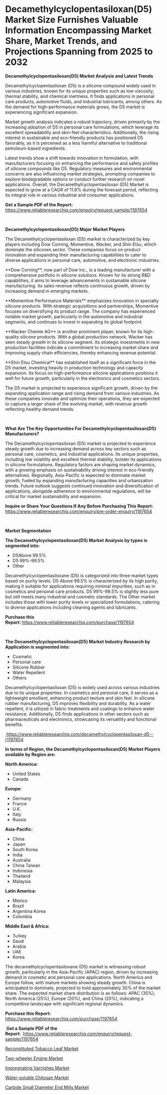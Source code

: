 <p><h1>Decamethylcyclopentasiloxan(D5) Market Size Furnishes Valuable Information Encompassing Market Share, Market Trends, and Projections Spanning from 2025 to 2032</h1></p><p><strong>Decamethylcyclopentasiloxan(D5) Market Analysis and Latest Trends</strong></p>
<p><p>Decamethylcyclopentasiloxan (D5) is a silicone compound widely used in various industries, known for its unique properties such as low viscosity, thermal stability, and chemical inertness. It finds applications in personal care products, automotive fluids, and industrial lubricants, among others. As the demand for high-performance materials grows, the D5 market is experiencing significant expansion.</p><p>Market growth analysis indicates a robust trajectory, driven primarily by the increasing adoption of D5 in personal care formulations, which leverage its excellent spreadability and skin-feel characteristics. Additionally, the rising interest in sustainable and eco-friendly products has positioned D5 favorably, as it is perceived as a less harmful alternative to traditional petroleum-based ingredients. </p><p>Latest trends show a shift towards innovation in formulation, with manufacturers focusing on enhancing the performance and safety profiles of silicone compounds like D5. Regulatory measures and environmental concerns are also influencing market strategies, prompting companies to explore biodegradable options or conduct further research on novel applications. Overall, the Decamethylcyclopentasiloxan (D5) Market is expected to grow at a CAGR of 11.8% during the forecast period, reflecting its integral role in various industrial and consumer applications.</p></p>
<p><strong>Get a Sample PDF of the Report:&nbsp;</strong> <a href="https://www.reliableresearchiq.com/enquiry/request-sample/1197654?utm_campaign=1159&utm_medium=2&utm_source=Github&utm_content=ia&utm_term=03022025&utm_id=decamethylcyclopentasiloxand5">https://www.reliableresearchiq.com/enquiry/request-sample/1197654</a></p>
<p>&nbsp;</p>
<p><strong>Decamethylcyclopentasiloxan(D5) Major Market Players</strong></p>
<p><p>The Decamethylcyclopentasiloxan (D5) market is characterized by key players including Dow Corning, Momentive, Wacker, and Shin Etsu, which dominate the silicones sector. These companies focus on product innovation and expanding their manufacturing capabilities to cater to diverse applications in personal care, automotive, and electronic industries.</p><p>**Dow Corning**, now part of Dow Inc., is a leading manufacturer with a comprehensive portfolio in silicone solutions. Known for its strong R&D capabilities, it aims to leverage advancements in sustainable silicone manufacturing. Its sales revenue reflects continuous growth, driven by increasing demand in emerging markets.</p><p>**Momentive Performance Materials** emphasizes innovation in specialty silicone products. With strategic acquisitions and partnerships, Momentive focuses on diversifying its product range. The company has experienced notable market growth, particularly in the automotive and industrial segments, and continues to invest in expanding its global footprint.</p><p>**Wacker Chemie AG** is another prominent player, known for its high-quality silicone products. With a global production network, Wacker has seen steady growth in its silicone segment. Its strategic investments in new production facilities indicate a commitment to increasing market share and improving supply chain efficiencies, thereby enhancing revenue potential.</p><p>**Shin Etsu Chemical** has established itself as a significant force in the D5 market, investing heavily in production technology and capacity expansion. Its focus on high-performance silicone applications positions it well for future growth, particularly in the electronics and cosmetics sectors.</p><p>The D5 market is projected to experience significant growth, driven by the expanding application range and rising demand from various industries. As these companies innovate and optimize their operations, they are expected to capture a larger share of the evolving market, with revenue growth reflecting healthy demand trends.</p></p>
<p>&nbsp;</p>
<p><strong>What Are The Key Opportunities For Decamethylcyclopentasiloxan(D5) Manufacturers?</strong></p>
<p><p>The Decamethylcyclopentasiloxan (D5) market is projected to experience steady growth due to increasing demand across key sectors such as personal care, cosmetics, and industrial applications. Its unique properties, including low volatility and excellent thermal stability, bolster its applications in silicone formulations. Regulatory factors are shaping market dynamics, with a growing emphasis on sustainability driving interest in eco-friendly alternatives. Regionally, Asia-Pacific is expected to dominate market growth, fueled by expanding manufacturing capacities and urbanization trends. Future outlook suggests continued innovation and diversification of applications, alongside adherence to environmental regulations, will be critical for market sustainability and expansion.</p></p>
<p><strong>Inquire or Share Your Questions If Any Before Purchasing This Report:</strong> <a href="https://www.reliableresearchiq.com/enquiry/pre-order-enquiry/1197654?utm_campaign=1159&utm_medium=2&utm_source=Github&utm_content=ia&utm_term=03022025&utm_id=decamethylcyclopentasiloxand5">https://www.reliableresearchiq.com/enquiry/pre-order-enquiry/1197654</a></p>
<p>&nbsp;</p>
<p><strong>Market Segmentation</strong></p>
<p><strong>The Decamethylcyclopentasiloxan(D5) Market Analysis by types is segmented into:</strong></p>
<p><ul><li>D5Above 99.5%</li><li>D5 99%-99.5%</li><li>Other</li></ul></p>
<p><p>Decamethylcyclopentasiloxane (D5) is categorized into three market types based on purity levels. D5 Above 99.5% is characterized by its high purity, making it suitable for applications requiring minimal impurities, such as in cosmetics and personal care products. D5 99%-99.5% is slightly less pure but still meets many industrial and cosmetic standards. The Other market includes those with lower purity levels or specialized formulations, catering to diverse applications including cleaning agents and lubricants.</p></p>
<p><strong>Purchase this Report:&nbsp;</strong><a href="https://www.reliableresearchiq.com/purchase/1197654?utm_campaign=1159&utm_medium=2&utm_source=Github&utm_content=ia&utm_term=03022025&utm_id=decamethylcyclopentasiloxand5">https://www.reliableresearchiq.com/purchase/1197654</a></p>
<p>&nbsp;</p>
<p><strong>The Decamethylcyclopentasiloxan(D5) Market Industry Research by Application is segmented into:</strong></p>
<p><ul><li>Cosmetic</li><li>Personal care</li><li>Silicone Rubber</li><li>Water Repellent</li><li>Others</li></ul></p>
<p><p>Decamethylcyclopentasiloxan (D5) is widely used across various industries due to its unique properties. In cosmetics and personal care, it serves as a lightweight emollient, enhancing product texture and skin feel. In silicone rubber manufacturing, D5 improves flexibility and durability. As a water repellent, it is utilized in fabric treatments and coatings to enhance water resistance. Additionally, D5 finds applications in other sectors such as pharmaceuticals and electronics, showcasing its versatility and functional benefits.</p></p>
<p><a href="https://www.reliableresearchiq.com/decamethylcyclopentasiloxan-d5--r1197654?utm_campaign=1159&utm_medium=2&utm_source=Github&utm_content=ia&utm_term=03022025&utm_id=decamethylcyclopentasiloxand5">&nbsp;https://www.reliableresearchiq.com/decamethylcyclopentasiloxan-d5--r1197654</a></p>
<p><strong>In terms of Region, the Decamethylcyclopentasiloxan(D5) Market Players available by Region are:</strong></p>
<p>
    <p> <strong> North America: </strong>
        <ul>
            <li>United States</li>
            <li>Canada</li>
        </ul>
        </p> 
    <p> <strong> Europe: </strong>
        <ul>
            <li>Germany</li>
            <li>France</li>
            <li>U.K.</li>
            <li>Italy</li>
            <li>Russia</li>
        </ul>
        </p> 
    <p> <strong> Asia-Pacific: </strong>
        <ul>
            <li>China</li>
            <li>Japan</li>
            <li>South Korea</li>
            <li>India</li>
            <li>Australia</li>
            <li>China Taiwan</li>
            <li>Indonesia</li>
            <li>Thailand</li>
            <li>Malaysia</li>
        </ul>
        </p> 
    <p> <strong> Latin America: </strong>
        <ul>
            <li>Mexico</li>
            <li>Brazil</li>
            <li>Argentina Korea</li>
            <li>Colombia</li>
        </ul>
        </p> 
    <p> <strong> Middle East & Africa: </strong>
        <ul>
            <li>Turkey</li>
            <li>Saudi</li>
            <li>Arabia</li>
            <li>UAE</li>
            <li>Korea</li>
        </ul>
    </p>
    </p>
<p><p>The decamethylcyclopentasiloxane (D5) market is witnessing robust growth, particularly in the Asia-Pacific (APAC) region, driven by increasing demand in cosmetic and personal care applications. North America and Europe follow, with mature markets showing steady growth. China is anticipated to dominate, projected to hold approximately 30% of the market share. The expected market share distribution is as follows: APAC (35%), North America (25%), Europe (20%), and China (20%), indicating a competitive landscape with significant regional dynamics.</p></p>
<p><strong>Purchase this Report: </strong><a href="https://www.reliableresearchiq.com/purchase/1197654?utm_campaign=1159&utm_medium=2&utm_source=Github&utm_content=ia&utm_term=03022025&utm_id=decamethylcyclopentasiloxand5">https://www.reliableresearchiq.com/purchase/1197654</a></p>
<p>&nbsp;<strong>Get a Sample PDF of the Report:&nbsp;&nbsp;</strong><a href="https://www.reliableresearchiq.com/enquiry/request-sample/1197654?utm_campaign=1159&utm_medium=2&utm_source=Github&utm_content=ia&utm_term=03022025&utm_id=decamethylcyclopentasiloxand5">https://www.reliableresearchiq.com/enquiry/request-sample/1197654</a></p>
<p><strong></strong></p>
<p><p><a href="https://www.linkedin.com/pulse/growth-projections-reconstituted-tobacco-leaf-market-from-aczke?utm_campaign=1159&utm_medium=2&utm_source=Github&utm_content=ia&utm_term=03022025&utm_id=decamethylcyclopentasiloxand5">Reconstituted Tobacco Leaf Market</a></p><p><a href="https://www.linkedin.com/pulse/size-globaltwo-wheeler-engine-market-compounded-annual-growth-1sf9e?utm_campaign=1159&utm_medium=2&utm_source=Github&utm_content=ia&utm_term=03022025&utm_id=decamethylcyclopentasiloxand5">Two-wheeler Engine Market</a></p><p><a href="https://github.com/mshiradeth/Market-Research-Report-List-1/blob/main/impregnating-varnishes-market.md?utm_campaign=1159&utm_medium=2&utm_source=Github&utm_content=ia&utm_term=03022025&utm_id=decamethylcyclopentasiloxand5">Impregnating Varnishes Market</a></p><p><a href="https://github.com/sadithsondah72/Market-Research-Report-List-1/blob/main/water-soluble-chitosan-market.md?utm_campaign=1159&utm_medium=2&utm_source=Github&utm_content=ia&utm_term=03022025&utm_id=decamethylcyclopentasiloxand5">Water-soluble Chitosan Market</a></p><p><a href="https://www.linkedin.com/pulse/in-depth-carbide-small-diameter-end-mills-market-analysis-trends-mrmbc?utm_campaign=1159&utm_medium=2&utm_source=Github&utm_content=ia&utm_term=03022025&utm_id=decamethylcyclopentasiloxand5">Carbide Small Diameter End Mills Market</a></p></p>